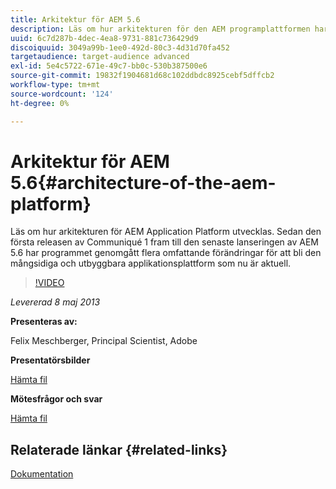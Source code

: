 ```yaml
---
title: Arkitektur för AEM 5.6
description: Läs om hur arkitekturen för den AEM programplattformen har utvecklats. Sedan den första releasen av Communiqué 1, fram till den senaste starten av AEM 5.6, har programmet genomgått flera ändringar som har blivit den mångsidiga och utbyggbara programplattform som är i dag.
uuid: 6c7d287b-4dec-4ea8-9731-881c736429d9
discoiquuid: 3049a99b-1ee0-492d-80c3-4d31d70fa452
targetaudience: target-audience advanced
exl-id: 5e4c5722-671e-49c7-bb0c-530b387500e6
source-git-commit: 19832f1904681d68c102ddbdc8925cebf5dffcb2
workflow-type: tm+mt
source-wordcount: '124'
ht-degree: 0%

---
```


# Arkitektur för AEM 5.6{#architecture-of-the-aem-platform}

Läs om hur arkitekturen för AEM Application Platform utvecklas. Sedan den första releasen av Communiqué 1 fram till den senaste lanseringen av AEM 5.6 har programmet genomgått flera omfattande förändringar för att bli den mångsidiga och utbyggbara applikationsplattform som nu är aktuell.

>[!VIDEO](https://video.tv.adobe.com/v/19575/?quality=9)

*Levererad 8 maj 2013*

**Presenteras av:**

Felix Meschberger, Principal Scientist, Adobe

**Presentatörsbilder**

[Hämta fil](assets/20130508-aem56-architecture.pdf)

**Mötesfrågor och svar**

[Hämta fil](assets/questionsanswers-aem56-architecture.pdf)

## Relaterade länkar {#related-links}

[Dokumentation](https://docs.adobe.com/docs/en/cq/5-6-1/exploring/introduction.html?wcmmode=disabled)

<!--
[Get back to the Overview](https://helpx.adobe.com/experience-manager/kt/eseminars/gems/aem-index.html)
-->
